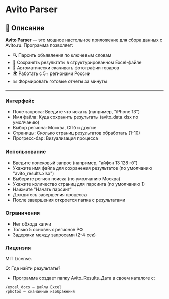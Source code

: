 # Avito Parser

## 📌 Описание

**Avito Parser** — это мощное настольное приложение для сбора данных с Avito.ru. Программа позволяет:
- 🔍 Парсить объявления по ключевым словам
- 💾 Сохранять результаты в структурированном Excel-файле
- 📸 Автоматически скачивать фотографии товаров
- 🌍 Работать с 5+ регионами России
- 📊 Формировать готовые отчеты за минуты
---

### Интерфейс
- Поле запроса: Введите что искать (например, "iPhone 13")
- Имя файла: Куда сохранить результаты (avito_data.xlsx по умолчанию)
- Выбор региона: Москва, СПб и другие
- Страницы: Сколько страниц результатов обработать (1-10)
- Прогресс-бар: Визуализация процесса

### Использование
- Введите поисковый запрос (например, "айфон 13 128 гб")
- Укажите имя файла для сохранения результатов (по умолчанию "avito_results.xlsx")
- Выберите регион поиска (по умолчанию Москва)
- Укажите количество страниц для парсинга (по умолчанию 1)
- Нажмите "Начать парсинг"
- Дождитесь завершения процесса
- После завершения откроется папка с результатами

### Ограничения
- Нет обхода капчи
- Только 5 основных регионов РФ
- Задержки между запросами (2-4 сек)

### Лицензия
MIT License.

Q: Где найти результаты?
- Программа создает папку Avito_Results_Дата в своем каталоге с:
```
/excel_docs — файлы Excel
/photos — скачанные изображения
```